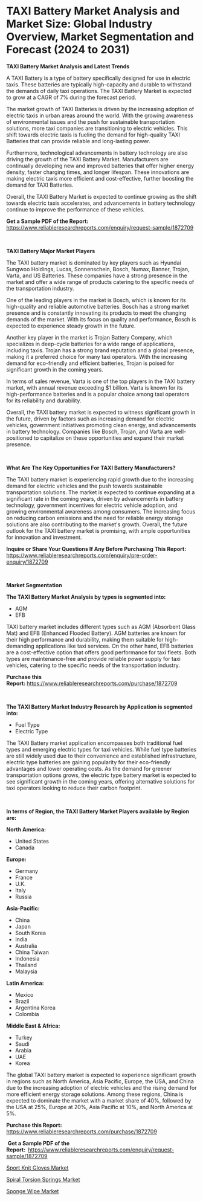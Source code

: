 <p><h1>TAXI Battery Market Analysis and Market Size: Global Industry Overview, Market Segmentation and Forecast (2024 to 2031)</h1></p><p><strong>TAXI Battery Market Analysis and Latest Trends</strong></p>
<p><p>A TAXI Battery is a type of battery specifically designed for use in electric taxis. These batteries are typically high-capacity and durable to withstand the demands of daily taxi operations. The TAXI Battery Market is expected to grow at a CAGR of 7% during the forecast period. </p><p>The market growth of TAXI Batteries is driven by the increasing adoption of electric taxis in urban areas around the world. With the growing awareness of environmental issues and the push for sustainable transportation solutions, more taxi companies are transitioning to electric vehicles. This shift towards electric taxis is fueling the demand for high-quality TAXI Batteries that can provide reliable and long-lasting power.</p><p>Furthermore, technological advancements in battery technology are also driving the growth of the TAXI Battery Market. Manufacturers are continually developing new and improved batteries that offer higher energy density, faster charging times, and longer lifespan. These innovations are making electric taxis more efficient and cost-effective, further boosting the demand for TAXI Batteries.</p><p>Overall, the TAXI Battery Market is expected to continue growing as the shift towards electric taxis accelerates, and advancements in battery technology continue to improve the performance of these vehicles.</p></p>
<p><strong>Get a Sample PDF of the Report:&nbsp;</strong> <a href="https://www.reliableresearchreports.com/enquiry/request-sample/1872709">https://www.reliableresearchreports.com/enquiry/request-sample/1872709</a></p>
<p>&nbsp;</p>
<p><strong>TAXI Battery Major Market Players</strong></p>
<p><p>The TAXI battery market is dominated by key players such as Hyundai Sungwoo Holdings, Lucas, Sonnenschein, Bosch, Numax, Banner, Trojan, Varta, and US Batteries. These companies have a strong presence in the market and offer a wide range of products catering to the specific needs of the transportation industry.</p><p>One of the leading players in the market is Bosch, which is known for its high-quality and reliable automotive batteries. Bosch has a strong market presence and is constantly innovating its products to meet the changing demands of the market. With its focus on quality and performance, Bosch is expected to experience steady growth in the future.</p><p>Another key player in the market is Trojan Battery Company, which specializes in deep-cycle batteries for a wide range of applications, including taxis. Trojan has a strong brand reputation and a global presence, making it a preferred choice for many taxi operators. With the increasing demand for eco-friendly and efficient batteries, Trojan is poised for significant growth in the coming years.</p><p>In terms of sales revenue, Varta is one of the top players in the TAXI battery market, with annual revenue exceeding $1 billion. Varta is known for its high-performance batteries and is a popular choice among taxi operators for its reliability and durability.</p><p>Overall, the TAXI battery market is expected to witness significant growth in the future, driven by factors such as increasing demand for electric vehicles, government initiatives promoting clean energy, and advancements in battery technology. Companies like Bosch, Trojan, and Varta are well-positioned to capitalize on these opportunities and expand their market presence.</p></p>
<p>&nbsp;</p>
<p><strong>What Are The Key Opportunities For TAXI Battery Manufacturers?</strong></p>
<p><p>The TAXI battery market is experiencing rapid growth due to the increasing demand for electric vehicles and the push towards sustainable transportation solutions. The market is expected to continue expanding at a significant rate in the coming years, driven by advancements in battery technology, government incentives for electric vehicle adoption, and growing environmental awareness among consumers. The increasing focus on reducing carbon emissions and the need for reliable energy storage solutions are also contributing to the market's growth. Overall, the future outlook for the TAXI battery market is promising, with ample opportunities for innovation and investment.</p></p>
<p><strong>Inquire or Share Your Questions If Any Before Purchasing This Report:</strong> <a href="https://www.reliableresearchreports.com/enquiry/pre-order-enquiry/1872709">https://www.reliableresearchreports.com/enquiry/pre-order-enquiry/1872709</a></p>
<p>&nbsp;</p>
<p><strong>Market Segmentation</strong></p>
<p><strong>The TAXI Battery Market Analysis by types is segmented into:</strong></p>
<p><ul><li>AGM</li><li>EFB</li></ul></p>
<p><p>TAXI battery market includes different types such as AGM (Absorbent Glass Mat) and EFB (Enhanced Flooded Battery). AGM batteries are known for their high performance and durability, making them suitable for high-demanding applications like taxi services. On the other hand, EFB batteries are a cost-effective option that offers good performance for taxi fleets. Both types are maintenance-free and provide reliable power supply for taxi vehicles, catering to the specific needs of the transportation industry.</p></p>
<p><strong>Purchase this Report:&nbsp;</strong><a href="https://www.reliableresearchreports.com/purchase/1872709">https://www.reliableresearchreports.com/purchase/1872709</a></p>
<p>&nbsp;</p>
<p><strong>The TAXI Battery Market Industry Research by Application is segmented into:</strong></p>
<p><ul><li>Fuel Type</li><li>Electric Type</li></ul></p>
<p><p>The TAXI Battery market application encompasses both traditional fuel types and emerging electric types for taxi vehicles. While fuel type batteries are still widely used due to their convenience and established infrastructure, electric type batteries are gaining popularity for their eco-friendly advantages and lower operating costs. As the demand for greener transportation options grows, the electric type battery market is expected to see significant growth in the coming years, offering alternative solutions for taxi operators looking to reduce their carbon footprint.</p></p>
<p>&nbsp;</p>
<p><strong>In terms of Region, the TAXI Battery Market Players available by Region are:</strong></p>
<p>
    <p> <strong> North America: </strong>
        <ul>
            <li>United States</li>
            <li>Canada</li>
        </ul>
        </p> 
    <p> <strong> Europe: </strong>
        <ul>
            <li>Germany</li>
            <li>France</li>
            <li>U.K.</li>
            <li>Italy</li>
            <li>Russia</li>
        </ul>
        </p> 
    <p> <strong> Asia-Pacific: </strong>
        <ul>
            <li>China</li>
            <li>Japan</li>
            <li>South Korea</li>
            <li>India</li>
            <li>Australia</li>
            <li>China Taiwan</li>
            <li>Indonesia</li>
            <li>Thailand</li>
            <li>Malaysia</li>
        </ul>
        </p> 
    <p> <strong> Latin America: </strong>
        <ul>
            <li>Mexico</li>
            <li>Brazil</li>
            <li>Argentina Korea</li>
            <li>Colombia</li>
        </ul>
        </p> 
    <p> <strong> Middle East & Africa: </strong>
        <ul>
            <li>Turkey</li>
            <li>Saudi</li>
            <li>Arabia</li>
            <li>UAE</li>
            <li>Korea</li>
        </ul>
    </p>
    </p>
<p><p>The global TAXI battery market is expected to experience significant growth in regions such as North America, Asia Pacific, Europe, the USA, and China due to the increasing adoption of electric vehicles and the rising demand for more efficient energy storage solutions. Among these regions, China is expected to dominate the market with a market share of 40%, followed by the USA at 25%, Europe at 20%, Asia Pacific at 10%, and North America at 5%.</p></p>
<p><strong>Purchase this Report: </strong><a href="https://www.reliableresearchreports.com/purchase/1872709">https://www.reliableresearchreports.com/purchase/1872709</a></p>
<p>&nbsp;<strong>Get a Sample PDF of the Report:&nbsp;&nbsp;</strong><a href="https://www.reliableresearchreports.com/enquiry/request-sample/1872709">https://www.reliableresearchreports.com/enquiry/request-sample/1872709</a></p>
<p><strong></strong></p>
<p><p><a href="https://view.publitas.com/reportprime-1/sport-knit-gloves-market-size-share-trends-analysis-report-by-application-regional-outlook-competitive-strategies-and-segment-forecasts-2023-2030/">Sport Knit Gloves Market</a></p><p><a href="https://view.publitas.com/reportprime-1/spiral-torsion-springs-market-share-market-new-trends-analysis-report-by-type-by-application-by-end-use-by-region-and-segment-forecasts-2023-2030/">Spiral Torsion Springs Market</a></p><p><a href="https://view.publitas.com/reportprime-1/sponge-wipe-market-share-market-new-trends-analysis-report-by-type-by-application-by-end-use-by-region-and-segment-forecasts-2023-2030/">Sponge Wipe Market</a></p></p>